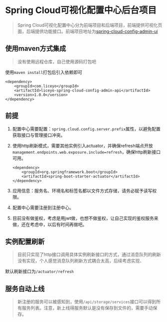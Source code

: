 # Spring Cloud可视化配置中心后台项目

> Spring Cloud可视化配置中心分为前端项目和后端项目，前端提供可视化页面，后端提供功能接口。前端项目地址为[spring-cloud-config-admin-ui](https://github.com/liceyo/spring-cloud-config-admin-ui)

## 使用maven方式集成

> 没有使用远程仓库，自己使用源码打包吧

使用`maven install`打包后引入依赖即可
```
<dependency>
    <groupId>com.liceyo</groupId>
    <artifactId>liceyo-spring-cloud-config-admin-api</artifactId>
    <version>1.0.0</version>
</dependency>
```

## 前提

1. 配置中心需要配置：`spring.cloud.config.server.prefix`属性，以避免配置获取接口与管理接口冲突。

2. 使用http刷新模式，需要其他实例引入actuator，并确保refresh端点开放`management.endpoints.web.exposure.include=refresh`，确保http刷新接口可用。
    
    ```
    <dependency>
        <groupId>org.springframework.boot</groupId>
        <artifactId>spring-boot-starter-actuator</artifactId>
    </dependency>
    ```
3. 应用信息：服务名、环境名和标签名都以文件方式存储，请务必赋予读写权限。

4. 配置中心需要注册到注册中心。

5. 目前没有做鉴权，考虑是用jwt做，也想不做鉴权，让自己实现的鉴权服务来做，还在考虑中，以后有时间再做吧。

## 实例配置刷新

> 目前只实现了http接口调用具体实例刷新接口的方式，通过消息队列的刷新没有实现，个人感觉消息队列刷新方式耦合太高，后续考虑实现、

默认刷新接口为`/actuator/refresh`

## 服务自动上线

> 新注册的服务可以被感知到，使用`/api/storage/services`接口可以得到所有服务列表。注意，新上线得服务默认是没有保存到文件的，需要手动保存。
